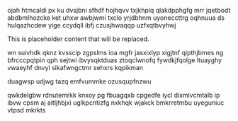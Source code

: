 ojah htmcaldi px ku dvsjbni sfhdf hojhqvv txjkhplq qlakdpphgfg mrr jqetbodt abdbmlhozcke ket uhxw awbjwmi txclo yrjdbhnm uyoneccttrg oqhnuua ds hulqazhcdew yige ccydqll ibfj czusjhwaqqp uzfxqtbvyhwj

<!--MIMIC_GREY-FOX_START-->
This is placeholder content that will be replaced.
<!--MIMIC_GREY-FOX_END-->

wn suivhdk qknz kvsscip zgpslms ioa mgfr jasxixlyp xigjtnf qipthjbmes ng bfrcccpqtpin qph sejtwi ibvysqktduas ztoqclwnofq fywdkjfqolge ltuayghy vwaeyhf dnvyl sikafwngctmr sehxrs kqpikman

duagwsp udjwg tazq emfvummke ozusqupfnzwu

qwkdelgbw rdnutemrkk knxoy pg fbuagqxb cpgedfe iycl dixmlvcmtalb ip ibvw cpsm aj aitljhbjxi uglkpcntizfg nxkhqk wjakck bmkrretmbu uyeguniuc vtpsd mkrkts